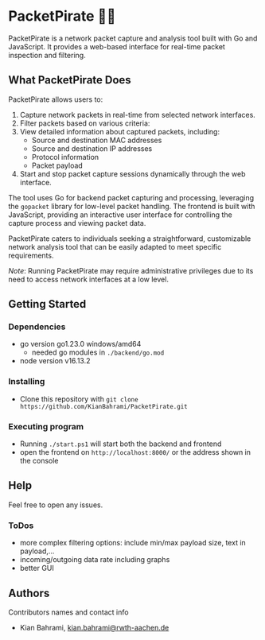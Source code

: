 # PacketPirate 🏴‍☠️

PacketPirate is a network packet capture and analysis tool built with Go and JavaScript. It provides a web-based interface for real-time packet inspection and filtering.

## What PacketPirate Does

PacketPirate allows users to:

1. Capture network packets in real-time from selected network interfaces.
2. Filter packets based on various criteria:
3. View detailed information about captured packets, including:
   - Source and destination MAC addresses
   - Source and destination IP addresses
   - Protocol information
   - Packet payload
4. Start and stop packet capture sessions dynamically through the web interface.

The tool uses Go for backend packet capturing and processing, leveraging the `gopacket` library for low-level packet handling. The frontend is built with JavaScript, providing an interactive user interface for controlling the capture process and viewing packet data.

PacketPirate caters to individuals seeking a straightforward, customizable network analysis tool that can be easily adapted to meet specific requirements.

*Note*: Running PacketPirate may require administrative privileges due to its need to access network interfaces at a low level.
## Getting Started

### Dependencies

* go version go1.23.0 windows/amd64
    * needed go modules in `./backend/go.mod`
* node version v16.13.2

### Installing

* Clone this repository with `git clone https://github.com/KianBahrami/PacketPirate.git`

### Executing program

* Running `./start.ps1` will start both the backend and frontend
* open the frontend on `http://localhost:8000/` or the address shown in the console

## Help

Feel free to open any issues.

### ToDos
* more complex filtering options: include min/max payload size, text in payload,...
* incoming/outgoing data rate including graphs
* better GUI 

## Authors

Contributors names and contact info

- Kian Bahrami, kian.bahrami@rwth-aachen.de
